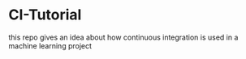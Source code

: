 # CI-Tutorial
this repo gives an idea about how continuous integration is used in a machine learning project
